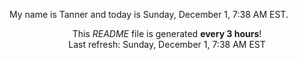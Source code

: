 My name is Tanner and today is Sunday, December 1, 7:38 AM EST.

<p align="center">This <i>README</i> file is generated <b>every 3 hours</b>!</br>Last refresh: Sunday, December 1, 7:38 AM EST<br /></p>
